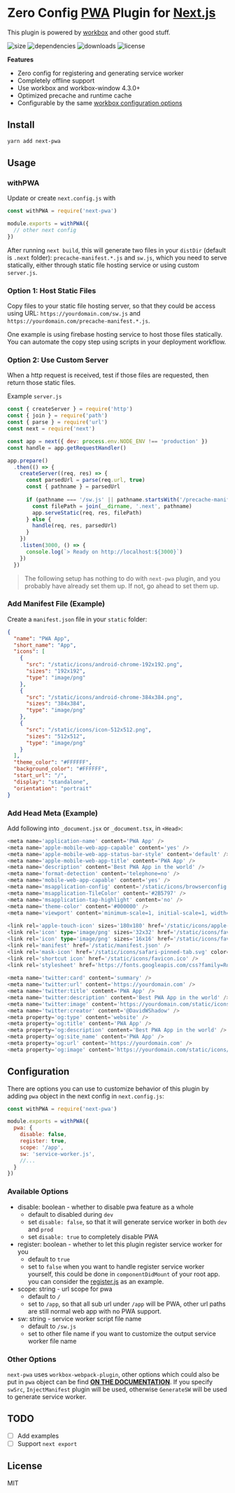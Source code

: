 # Zero Config [PWA](https://developers.google.com/web/progressive-web-apps/) Plugin for [Next.js](https://nextjs.org/)

This plugin is powered by [workbox](https://developers.google.com/web/tools/workbox/) and other good stuff.

![size](https://img.shields.io/bundlephobia/minzip/next-pwa.svg) ![dependencies](https://img.shields.io/david/shadowwalker/next-pwa.svg) ![downloads](https://img.shields.io/npm/dw/next-pwa.svg) ![license](https://img.shields.io/npm/l/next-pwa.svg)

**Features**

- Zero config for registering and generating service worker
- Completely offline support
- Use workbox and workbox-window 4.3.0+
- Optimized precache and runtime cache
- Configurable by the same [workbox configuration options](https://developers.google.com/web/tools/workbox/modules/workbox-webpack-plugin)

## Install

``` bash
yarn add next-pwa
```

## Usage

### withPWA

Update or create `next.config.js` with

``` javascript
const withPWA = require('next-pwa')

module.exports = withPWA({
  // other next config
})
```

After running `next build`, this will generate two files in your `distDir` (default is `.next` folder): `precache-manifest.*.js` and `sw.js`, which you need to serve statically, either through static file hosting service or using custom `server.js`.

### Option 1: Host Static Files

Copy files to your static file hosting server, so that they could be access using URL: `https://yourdomain.com/sw.js` and `https://yourdomain.com/precache-manifest.*.js`.

One example is using firebase hosting service to host those files statically. You can automate the copy step using scripts in your deployment workflow.

### Option 2: Use Custom Server

When a http request is received, test if those files are requested, then return those static files.

Example `server.js`

```javascript
const { createServer } = require('http')
const { join } = require('path')
const { parse } = require('url')
const next = require('next')

const app = next({ dev: process.env.NODE_ENV !== 'production' })
const handle = app.getRequestHandler()

app.prepare()
  .then(() => {
    createServer((req, res) => {
      const parsedUrl = parse(req.url, true)
      const { pathname } = parsedUrl
      
      if (pathname === '/sw.js' || pathname.startsWith('/precache-manifest.')) {
        const filePath = join(__dirname, '.next', pathname)
        app.serveStatic(req, res, filePath)
      } else {
        handle(req, res, parsedUrl)
      }
    })
    .listen(3000, () => {
      console.log(`> Ready on http://localhost:${3000}`)
    })
  })
```

> The following setup has nothing to do with `next-pwa` plugin, and you probably have already set them up. If not, go ahead to set them up.

### Add Manifest File (Example)

Create a `manifest.json` file in your `static` folder:

```json
{
  "name": "PWA App",
  "short_name": "App",
  "icons": [
    {
      "src": "/static/icons/android-chrome-192x192.png",
      "sizes": "192x192",
      "type": "image/png"
    },
    {
      "src": "/static/icons/android-chrome-384x384.png",
      "sizes": "384x384",
      "type": "image/png"
    },
    {
      "src": "/static/icons/icon-512x512.png",
      "sizes": "512x512",
      "type": "image/png"
    }
  ],
  "theme_color": "#FFFFFF",
  "background_color": "#FFFFFF",
  "start_url": "/",
  "display": "standalone",
  "orientation": "portrait"
}
```

### Add Head Meta (Example)

Add following into `_document.jsx` or `_document.tsx`, in `<Head>`:

``` typescript
<meta name='application-name' content='PWA App' />
<meta name='apple-mobile-web-app-capable' content='yes' />
<meta name='apple-mobile-web-app-status-bar-style' content='default' />
<meta name='apple-mobile-web-app-title' content='PWA App' />
<meta name='description' content='Best PWA App in the world' />
<meta name='format-detection' content='telephone=no' />
<meta name='mobile-web-app-capable' content='yes' />
<meta name='msapplication-config' content='/static/icons/browserconfig.xml' />
<meta name='msapplication-TileColor' content='#2B5797' />
<meta name='msapplication-tap-highlight' content='no' />
<meta name='theme-color' content='#000000' />
<meta name='viewport' content='minimum-scale=1, initial-scale=1, width=device-width, shrink-to-fit=no, user-scalable=no, viewport-fit=cover' />
          
<link rel='apple-touch-icon' sizes='180x180' href='/static/icons/apple-touch-icon.png' />
<link rel='icon' type='image/png' sizes='32x32' href='/static/icons/favicon-32x32.png' />
<link rel='icon' type='image/png' sizes='16x16' href='/static/icons/favicon-16x16.png' />
<link rel='manifest' href='/static/manifest.json' />
<link rel='mask-icon' href='/static/icons/safari-pinned-tab.svg' color='#5bbad5' />
<link rel='shortcut icon' href='/static/icons/favicon.ico' />
<link rel='stylesheet' href='https://fonts.googleapis.com/css?family=Roboto:300,400,500' />
     
<meta name='twitter:card' content='summary' />
<meta name='twitter:url' content='https://yourdomain.com' />
<meta name='twitter:title' content='PWA App' />
<meta name='twitter:description' content='Best PWA App in the world' />
<meta name='twitter:image' content='https://yourdomain.com/static/icons/android-chrome-192x192.png' />
<meta name='twitter:creator' content='@DavidWShadow' />
<meta property='og:type' content='website' />
<meta property='og:title' content='PWA App' />
<meta property='og:description' content='Best PWA App in the world' />
<meta property='og:site_name' content='PWA App' />
<meta property='og:url' content='https://yourdomain.com' />
<meta property='og:image' content='https://yourdomain.com/static/icons/apple-touch-icon.png' />
```

## Configuration

There are options you can use to customize behavior of this plugin by adding `pwa` object in the next config in `next.config.js`:

```javascript
const withPWA = require('next-pwa')

module.exports = withPWA({
  pwa: {
    disable: false,
    register: true,
    scope: '/app',
    sw: 'service-worker.js',
    //...
  }
})
```

### Available Options

- disable: boolean - whether to disable pwa feature as a whole
  - default to disabled during `dev`
  - set `disable: false`, so that it will generate service worker in both `dev` and `prod`
  - set `disable: true` to completely disable PWA
- register: boolean - whether to let this plugin register service worker for you
  - default to `true`
  - set to `false` when you want to handle register service worker yourself, this could be done in `componentDidMount` of your root app. you can consider the [register.js](https://github.com/shadowwalker/next-pwa/blob/master/register.js) as an example.
- scope: string - url scope for pwa
  - default to `/`
  - set to `/app`, so that all sub url under `/app` will be PWA, other url paths are still normal web app with no PWA support.
- sw: string - service worker script file name
  - default to `/sw.js`
  - set to other file name if you want to customize the output service worker file name

### Other Options

`next-pwa` uses `workbox-webpack-plugin`, other options which could also be put in `pwa` object can be find [**ON THE DOCUMENTATION**](https://developers.google.com/web/tools/workbox/modules/workbox-webpack-plugin). If you specify `swSrc`, `InjectManifest` plugin will be used, otherwise `GenerateSW` will be used to generate service worker.

## TODO

- [ ] Add examples
- [ ] Support `next export`

## License

MIT
